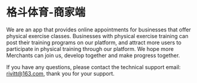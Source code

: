 # 格斗体育-商家端

We are an app that provides online appointments for businesses that offer physical exercise classes. Businesses with physical exercise training can post their training programs on our platform, and attract more users to participate in physical training through our platform. We hope more Merchants can join us, develop together and make progress together.

If you have any questions, please contact the technical support email: rivitt@163.com, thank you for your support.
